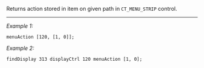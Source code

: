 Returns action stored in item on given path in `CT_MENU_STRIP` control.


---
*Example 1:*
```sqf
menuAction [120, [1, 0]];
```

*Example 2:*
```sqf
findDisplay 313 displayCtrl 120 menuAction [1, 0];
```